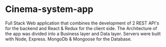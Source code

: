 # Cinema-system-app
Full Stack Web application that combines the development of 2 REST API's for the backend and React &amp; Redux for the client side. The Architecture of the app was divided into a Business layer and Data layer. Servers were built with Node, Express. MongoDb &amp; Mongoose for the Database.
